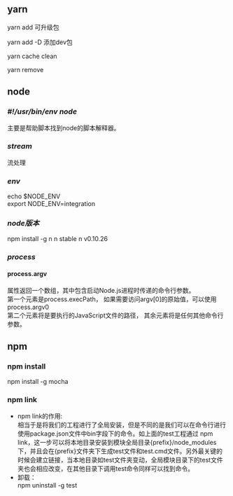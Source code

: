 ## **yarn**  

yarn add 可升级包


yarn add -D  添加dev包


yarn cache clean


yarn remove






## **node**

###  *\#!/usr/bin/env node*
主要是帮助脚本找到node的脚本解释器。



### *stream*

流处理



### *env*
echo $NODE_ENV  
export NODE_ENV=integration



### *node版本*
npm install -g n
n stable
n v0.10.26


### *process*  

#### process.argv
属性返回一个数组，其中包含启动Node.js进程时传递的命令行参数。  
第一个元素是process.execPath， 如果需要访问argv[0]的原始值，可以使用process.argv0  
第二个元素将是要执行的JavaScript文件的路径， 其余元素将是任何其他命令行参数。




## **npm**

### npm install 

npm install -g mocha


### npm link

- npm link的作用:  
 相当于是将我们的工程进行了全局安装，但是不同的是我们可以在命令行进行使用package.json文件中bin字段下的命令。如上面的test工程通过 npm link，这一步可以将本地目录安装到模块全局目录{prefix}/node_modules下，并且会在{prefix}文件夹下生成test文件和test.cmd文件。另外最关键的时候会建立链接，当本地目录如test文件夹变动，全局模块目录下的test文件夹也会相应改变，在其他目录下调用test命令同样可以找到命令。  
- 卸载：  
npm uninstall -g test
